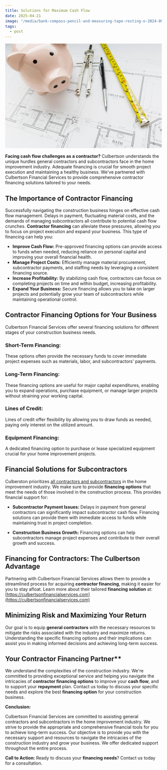 ```yaml
---
title: Solutions for Maximum Cash Flow
date: 2025-04-21
image: "/media/bank-compass-pencil-and-measuring-tape-resting-o-2024-09-11-01-56-02-utc.webp"
tags:
  - post
---
```

![Beyond the Bank: Financing for General Contractors](/media/bank-compass-pencil-and-measuring-tape-resting-o-2024-09-11-01-56-02-utc.webp)

**Facing cash flow challenges as a contractor?**  Culbertson understands the unique hurdles general contractors and subcontractors face in the home improvement industry.  Adequate financing is crucial for smooth project execution and maintaining a healthy business.  We've partnered with Culbertson Financial Services to provide comprehensive contractor financing solutions tailored to your needs.

## **The Importance of Contractor Financing**

Successfully navigating the construction business hinges on effective cash flow management.  Delays in payment, fluctuating material costs, and the demands of managing subcontractors all contribute to potential cash flow crunches.  **Contractor financing** can alleviate these pressures, allowing you to focus on project execution and expand your business.  This type of financing can help you:


*   **Improve Cash Flow:**  Pre-approved financing options can provide access to funds when needed, reducing reliance on personal capital and improving your overall financial health.
*   **Manage Project Costs:** Efficiently manage material procurement, subcontractor payments, and staffing needs by leveraging a consistent financing source.
*   **Increase Profitability:**  By stabilizing cash flow, contractors can focus on completing projects on time and within budget, increasing profitability.
*   **Expand Your Business:** Secure financing allows you to take on larger projects and potentially grow your team of subcontractors while maintaining operational control.

## **Contractor Financing Options for Your Business**

Culbertson Financial Services offer several financing solutions for different stages of your construction business needs.


### **Short-Term Financing:**


These options often provide the necessary funds to cover immediate project expenses such as materials, labor, and subcontractors' payments.

### **Long-Term Financing:**

These financing options are useful for major capital expenditures, enabling you to expand operations, purchase equipment, or manage larger projects without straining your working capital.


### **Lines of Credit:**

Lines of credit offer flexibility by allowing you to draw funds as needed, paying only interest on the utilized amount.


### **Equipment Financing:**

A dedicated financing option to purchase or lease specialized equipment crucial for your home improvement projects.


## **Financial Solutions for Subcontractors**


Culberston prioritizes [all contractors and subcontractors](https://dzrenovations.com/) in the home improvement industry. We make sure to provide **financing options** that meet the needs of those involved in the construction process. This provides financial support for:


*   **Subcontractor Payment Issues:** Delays in payment from general contractors can significantly impact subcontractor cash flow. Financing solutions can provide them with immediate access to funds while maintaining trust in project completion.


*   **Construction Business Growth:** Financing options can help subcontractors manage project expenses and contribute to their overall growth and success.


## **Financing for Contractors: The Culbertson Advantage**

Partnering with Culbertson Financial Services allows them to provide a streamlined process for acquiring **contractor financing**, making it easier for you to stay afloat.  Learn more about their tailored **financing solution** at: [https://culbertsonfinancialservices.com](https://culbertsonfinancialservices.com)

## **Minimizing Risk and Maximizing Your Return**

Our goal is to equip **general contractors** with the necessary resources to mitigate the risks associated with the industry and maximize returns. Understanding the specific financing options and their implications can assist you in making informed decisions and achieving long-term success.


## Your Contractor Financing Partner**

We understand the complexities of the construction industry. We're committed to providing exceptional service and helping you navigate the intricacies of **contractor financing options** to improve your **cash flow**, and to support your **repayment** plan.  Contact us today to discuss your specific needs and explore the best **financing option** for your construction business.

**Conclusion:**

Culbertson Financial Services are committed to assisting general contractors and subcontractors in the home improvement industry. We strive to provide the appropriate and comprehensive financial tools for you to achieve long-term success. Our objective is to provide you with the necessary support and resources to navigate the intricacies of the construction industry and grow your business. We offer dedicated support throughout the entire process.

**Call to Action:**  Ready to discuss your **financing needs**? Contact us today for a consultation.
